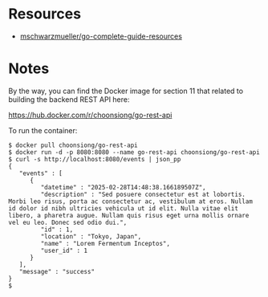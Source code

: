 # Resources

- [mschwarzmueller/go-complete-guide-resources](https://github.com/mschwarzmueller/go-complete-guide-resources)

# Notes

By the way, you can find the Docker image for section 11 that related to building the backend REST API here: 

https://hub.docker.com/r/choonsiong/go-rest-api

To run the container:
```
$ docker pull choonsiong/go-rest-api
$ docker run -d -p 8080:8080 --name go-rest-api choonsiong/go-rest-api
$ curl -s http://localhost:8080/events | json_pp
{
   "events" : [
      {
         "datetime" : "2025-02-28T14:48:38.166189507Z",
         "description" : "Sed posuere consectetur est at lobortis. Morbi leo risus, porta ac consectetur ac, vestibulum at eros. Nullam id dolor id nibh ultricies vehicula ut id elit. Nulla vitae elit libero, a pharetra augue. Nullam quis risus eget urna mollis ornare vel eu leo. Donec sed odio dui.",
         "id" : 1,
         "location" : "Tokyo, Japan",
         "name" : "Lorem Fermentum Inceptos",
         "user_id" : 1
      }
   ],
   "message" : "success"
}
$
```